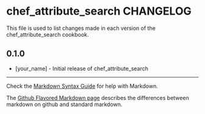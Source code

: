 chef_attribute_search CHANGELOG
===============================

This file is used to list changes made in each version of the chef_attribute_search cookbook.

0.1.0
-----
- [your_name] - Initial release of chef_attribute_search

- - -
Check the [Markdown Syntax Guide](http://daringfireball.net/projects/markdown/syntax) for help with Markdown.

The [Github Flavored Markdown page](http://github.github.com/github-flavored-markdown/) describes the differences between markdown on github and standard markdown.

